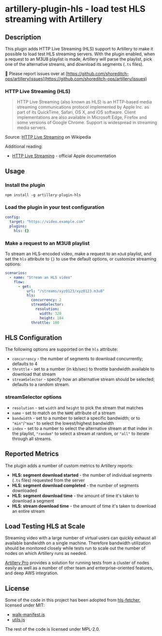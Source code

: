 # artillery-plugin-hls - load test HLS streaming with Artillery

## Description

This plugin adds HTTP Live Streaming (HLS) support to Artillery to make it possible to load test HLS streaming servers. With the plugin enabled, when a request to an M3U8 playlist is made, Artillery will parse the playlist, pick one of the alternative streams, and download its segments (`.ts` files).

🐞 Please report issues over at [https://github.com/shoreditch-ops/artillery/issues](https://github.com/shoreditch-ops/artillery/issues)

### HTTP Live Streaming (HLS)

> HTTP Live Streaming (also known as HLS) is an HTTP-based media streaming communications protocol implemented by Apple Inc. as part of its QuickTime, Safari, OS X, and iOS software. Client implementations are also available in Microsoft Edge, Firefox and some versions of Google Chrome. Support is widespread in streaming media servers.

Source: [HTTP Live Streaming](https://en.wikipedia.org/wiki/HTTP_Live_Streaming) on Wikipedia

Additional reading:
- [HTTP Live Streaming](https://developer.apple.com/streaming/) - official Apple documentation

## Usage

### Install the plugin

```
npm install -g artillery-plugin-hls
```

### Load the plugin in your test configuration

```yaml
config:
  target: "https://video.example.com"
  plugins:
    hls: {}
```

### Make a request to an M3U8 playlist

To stream an HLS-encoded video, make a request to an `m3u8` playlist, and set the `hls` attribute to `{}` to use the default options, or customize streaming options:

```yaml
scenarios:
  - name: "Stream an HLS video"
    flow:
      - get:
          url: "/streams/xyz0123/xyz0123.m3u8"
          hls:
            concurrency: 2
            streamSelector:
              resolution:
                width: 320
                height: 184
            throttle: 100
```

## HLS Configuration

The following options are supported on the `hls` attribute:

- `concurrency` - the number of segments to download concurrently; defaults to 4
- `throttle` - set to a number (in kb/sec) to throttle bandwidth available to download that stream
- `streamSelector` - specify how an alternative stream should be selected; defaults to a random stream.

### streamSelector options

- `resolution` - set `width` and `height` to pick the stream that matches
- `name` - set to match on the `NAME` attribute of a stream
- `bandwidth` - set to a number to select a specific bandwidth; or to `"min"`/`"max"` to select the lowest/highest bandwidth
- `index` - set to a number to select the alternative stream at that index in the playlist, `"random"` to select a stream at random, or `"all"` to iterate through all streams.

## Reported Metrics

The plugin adds a number of custom metrics to Artillery reports:

- **HLS: segment download started** - the number of individual segments (`.ts` files) requested from the server
- **HLS: segment download completed** - the number of segments downloaded
- **HLS: segment download time** - the amount of time it's taken to download a segment
- **HLS: stream download time** - the amount of time it's taken to download an entire stream

## Load Testing HLS at Scale

Streaming video with a large number of virtual users can quickly exhaust all available bandwidth on a single machine. Therefore bandwidth utilization should be monitored closely while tests run to scale out the number of nodes on which Artillery runs as needed.

[Artillery Pro](https://artillery.io/pro) provides a solution for running tests from a cluster of nodes easily as well as a number of other team and enterprise-oriented features, and deep AWS integration.

## License

Some of the code in this project has been adopted from [hls-fetcher](https://github.com/videojs/hls-fetcher/), licensed under MIT:

- [walk-manifest.js](./walk-manifest.js)
- [utils.js](./utils.js)

The rest of the code is licensed under MPL-2.0.
